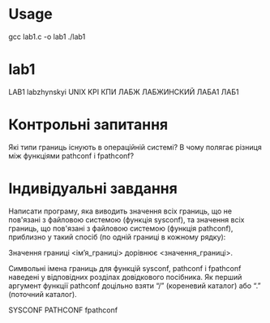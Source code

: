 # Usage
gcc lab1.c -o lab1
./lab1


# lab1
LAB1 labzhynskyi UNIX KPI КПИ ЛАБЖ ЛАБЖИНСКИЙ ЛАБА1 ЛАБ1 
# Контрольні запитання

Які типи границь існують в операційній системі?
В чому полягає різниця між функціями pathconf і fpathconf?

# Індивідуальні завдання
Написати програму, яка виводить значення всіх границь, що не пов'язані з файловою системою (функція sysconf), та значення всіх границь, що пов'язані з файловою системою (функція pathconf), приблизно у такий спосіб (по одній границі в кожному рядку):

Значення границі <ім’я_границі> дорівнює <значення_границі>.

Символьні імена границь для функцій sysconf, pathconf і fpathconf наведені у відповідних розділах довідкового посібника. Як перший аргумент функції pathconf доцільно взяти “/” (кореневий каталог) або “.” (поточний каталог).

SYSCONF
PATHCONF
fpathconf

